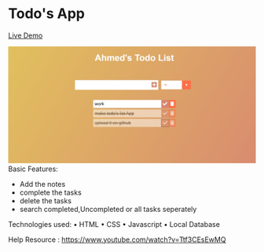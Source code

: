 # Todo's App

<a href="https://moviesearcherahmed.vercel.app/">Live Demo</a>

<img src="https://github.com/ahmadrazach/Javascript-Challanges/blob/main/Todo%20App/thumbnail.jpg" alt="Demo image"/>
Basic Features:

- Add the notes
- complete the tasks
- delete the tasks
- search completed,Uncompleted or all tasks seperately

Technologies used:
• HTML
• CSS
• Javascript
• Local Database

Help Resource : https://www.youtube.com/watch?v=Ttf3CEsEwMQ
